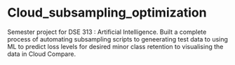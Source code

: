 # Cloud_subsampling_optimization
Semester project for DSE 313 : Artificial Intelligence. Built a complete process of automating subsampling scripts to geneerating test data to using ML to predict loss levels for desired minor class retention to visualising the data in Cloud Compare. 

